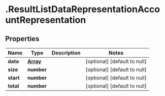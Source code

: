 # .ResultListDataRepresentationAccountRepresentation

## Properties
Name | Type | Description | Notes
------------ | ------------- | ------------- | -------------
**data** | [**Array<AccountRepresentation>**](AccountRepresentation.md) |  | [optional] [default to null]
**size** | **number** |  | [optional] [default to null]
**start** | **number** |  | [optional] [default to null]
**total** | **number** |  | [optional] [default to null]


